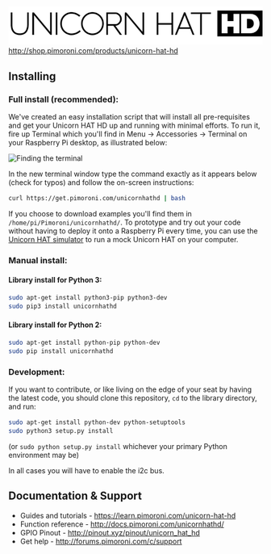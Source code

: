 ![Unicorn HAT HD](unicorn-hat-hd-logo.png)
http://shop.pimoroni.com/products/unicorn-hat-hd 

## Installing

### Full install (recommended):

We've created an easy installation script that will install all pre-requisites and get your Unicorn HAT HD
up and running with minimal efforts. To run it, fire up Terminal which you'll find in Menu -> Accessories -> Terminal
on your Raspberry Pi desktop, as illustrated below:

![Finding the terminal](http://get.pimoroni.com/resources/github-repo-terminal.png)

In the new terminal window type the command exactly as it appears below (check for typos) and follow the on-screen instructions:

```bash
curl https://get.pimoroni.com/unicornhathd | bash
```

If you choose to download examples you'll find them in `/home/pi/Pimoroni/unicornhathd/`. To prototype and try out your code without having to deploy it onto a Raspberry Pi every time, you can use the [Unicorn HAT simulator](https://github.com/jayniz/unicorn-hat-sim) to run a mock Unicorn HAT on your computer.

### Manual install:

#### Library install for Python 3:

```bash
sudo apt-get install python3-pip python3-dev
sudo pip3 install unicornhathd
```

#### Library install for Python 2:

```bash
sudo apt-get install python-pip python-dev
sudo pip install unicornhathd
```

### Development:

If you want to contribute, or like living on the edge of your seat by having the latest code, you should clone this repository, `cd` to the library directory, and run:

```bash
sudo apt-get install python-dev python-setuptools
sudo python3 setup.py install
```
(or `sudo python setup.py install` whichever your primary Python environment may be)

In all cases you will have to enable the i2c bus.

## Documentation & Support

* Guides and tutorials - https://learn.pimoroni.com/unicorn-hat-hd
* Function reference - http://docs.pimoroni.com/unicornhathd/
* GPIO Pinout - http://pinout.xyz/pinout/unicorn_hat_hd
* Get help - http://forums.pimoroni.com/c/support
